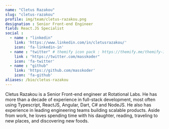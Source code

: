 ```yaml
---
name: "Cletus Razakou"
slug: "cletus-razakou"
profile: img/team/cletus-razakou.png
designation : Senior Front-end Engineer
field: React.JS Specialist
social :
  - name : "linkedin"
    link: 'https://www.linkedin.com/in/cletusrazakou/'
    icon: 'fa-linkedin-in'
  - name : "twitter" # themify icon pack : https://themify.me/themify-icons
    link : "https://twitter.com/masskoder"
    icon: 'fa-twitter'
  - name : "github"
    link: 'https://github.com/masskoder'
    icon: 'fa-github'
aliases: /bio/cletus-razakou
---
```

Cletus Razakou is a Senior Front-end engineer at Rotational Labs. He has more than a decade of experience in full-stack development, most often using Typescript, ReactJS, Angular, Dart, C# and NodeJS. He also has experience in leading engineering teams building scalable products. Aside from work, he loves spending time with his daughter, reading, traveling to new places, and discovering new foods.
